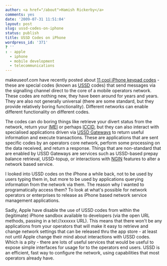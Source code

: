 ```yaml
---
author: <a href="/about">Hamish Rickerby</a>
comments: yes
date: '2009-07-31 11:51:04'
layout: post
slug: ussd-codes-on-iphone
status: publish
title: USSD Codes on iPhone
wordpress_id: '371'
? ''
: - apple
  - iphone
  - mobile development
  - telecommunications
---
```


makeuseof.com have recently posted about <a href="http://www.makeuseof.com/tag/cool-iphone-keypad-codes/">11 cool iPhone keypad codes</a> - these are special codes (known as <a href="http://en.wikipedia.org/wiki/Unstructured_Supplementary_Service_Data">USSD</a> codes) that send messages via the signalling channel direct to the core of a mobile operators network.  These codes are nothing new, they have been around for years and years.  They are also not generally universal (there are some standard, but they provide relatively boring functionality).  Different networks can enable different functionality on different codes.

The codes can do boring things like retrieve your divert status from the network, return your <a href="http://en.wikipedia.org/wiki/IMEI">IMEI</a> or perhaps <a href="http://en.wikipedia.org/wiki/ICCID">ICCID</a>, but they can also interact with specialised applications driven via <a href="http://en.wikipedia.org/wiki/USSD_Gateway">USSD Gateways</a> to return useful information and execute transactions.  These are applications that are sent specific codes by an operators core network, perform some processing on the data received, and return a response.  Things that are non-standard that are enabled by USSD Gateways are services such as USSD-based prepay balance retrieval, USSD-topup, or interactions with <a href="http://en.wikipedia.org/wiki/NGIN">NGIN</a> features to alter a network based service.

I looked into USSD codes on the iPhone a while back, not to be used by users typing them in, but more to be used by applications querying information from the network via them.  The reason why I wanted to programatically access them?  To look at what's possible for network operators or enterprises to release as iPhone based network service management applications.  

Sadly, Apple have disable the use of USSD codes from within the (legitimate) iPhone sandbox available to developers (via the open URL methods, passing in a tel://xxxxxx URL).  This means that there won't be any applications from your operators that will make it easy to retrieve and change network settings that can be released thru the app store - at least not until Apple change their mind about interactions with USSD codes.  Which is a pity - there are lots of useful services that would be useful to expose simple interfaces for usage for to the operators end users.  USSD is an efficient, fast way to configure the network, using capabilities that most operators already have. 